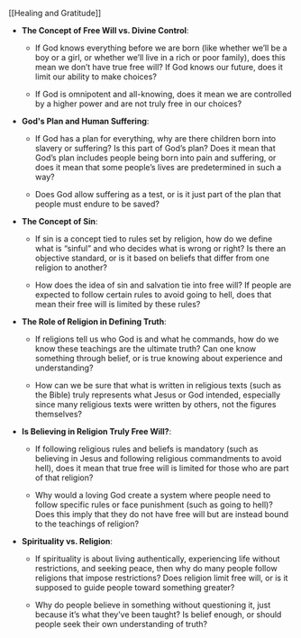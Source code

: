 
[[Healing and Gratitude]]

- **The Concept of Free Will vs. Divine Control**:
    
    - If God knows everything before we are born (like whether we’ll be a boy or a girl, or whether we’ll live in a rich or poor family), does this mean we don’t have true free will? If God knows our future, does it limit our ability to make choices?
        
    - If God is omnipotent and all-knowing, does it mean we are controlled by a higher power and are not truly free in our choices?
        
- **God's Plan and Human Suffering**:
    
    - If God has a plan for everything, why are there children born into slavery or suffering? Is this part of God’s plan? Does it mean that God’s plan includes people being born into pain and suffering, or does it mean that some people’s lives are predetermined in such a way?
        
    - Does God allow suffering as a test, or is it just part of the plan that people must endure to be saved?
        
- **The Concept of Sin**:
    
    - If sin is a concept tied to rules set by religion, how do we define what is “sinful” and who decides what is wrong or right? Is there an objective standard, or is it based on beliefs that differ from one religion to another?
        
    - How does the idea of sin and salvation tie into free will? If people are expected to follow certain rules to avoid going to hell, does that mean their free will is limited by these rules?
        
- **The Role of Religion in Defining Truth**:
    
    - If religions tell us who God is and what he commands, how do we know these teachings are the ultimate truth? Can one know something through belief, or is true knowing about experience and understanding?
        
    - How can we be sure that what is written in religious texts (such as the Bible) truly represents what Jesus or God intended, especially since many religious texts were written by others, not the figures themselves?
        
- **Is Believing in Religion Truly Free Will?**:
    
    - If following religious rules and beliefs is mandatory (such as believing in Jesus and following religious commandments to avoid hell), does it mean that true free will is limited for those who are part of that religion?
        
    - Why would a loving God create a system where people need to follow specific rules or face punishment (such as going to hell)? Does this imply that they do not have free will but are instead bound to the teachings of religion?
        
- **Spirituality vs. Religion**:
    
    - If spirituality is about living authentically, experiencing life without restrictions, and seeking peace, then why do many people follow religions that impose restrictions? Does religion limit free will, or is it supposed to guide people toward something greater?
        
    - Why do people believe in something without questioning it, just because it’s what they’ve been taught? Is belief enough, or should people seek their own understanding of truth?